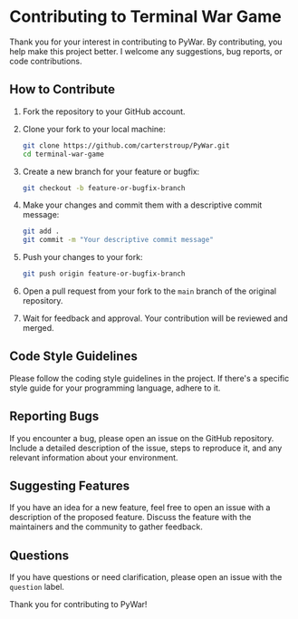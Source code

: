 # Contributing to Terminal War Game

Thank you for your interest in contributing to PyWar. By contributing, you help make this project better. I welcome any suggestions, bug reports, or code contributions.

## How to Contribute

1. Fork the repository to your GitHub account.

2. Clone your fork to your local machine:

    ```bash
    git clone https://github.com/carterstroup/PyWar.git
    cd terminal-war-game
    ```

3. Create a new branch for your feature or bugfix:

    ```bash
    git checkout -b feature-or-bugfix-branch
    ```

4. Make your changes and commit them with a descriptive commit message:

    ```bash
    git add .
    git commit -m "Your descriptive commit message"
    ```

5. Push your changes to your fork:

    ```bash
    git push origin feature-or-bugfix-branch
    ```

6. Open a pull request from your fork to the `main` branch of the original repository.

7. Wait for feedback and approval. Your contribution will be reviewed and merged.

## Code Style Guidelines

Please follow the coding style guidelines in the project. If there's a specific style guide for your programming language, adhere to it.

## Reporting Bugs

If you encounter a bug, please open an issue on the GitHub repository. Include a detailed description of the issue, steps to reproduce it, and any relevant information about your environment.

## Suggesting Features

If you have an idea for a new feature, feel free to open an issue with a description of the proposed feature. Discuss the feature with the maintainers and the community to gather feedback.


## Questions

If you have questions or need clarification, please open an issue with the `question` label.

Thank you for contributing to PyWar!
